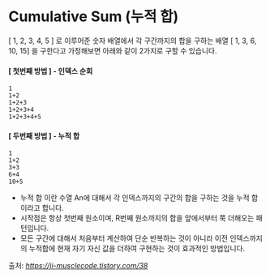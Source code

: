 # Cumulative Sum  (누적 합)

[ 1, 2, 3, 4, 5 ] 로 이루어준 숫자 배열에서 각 구간까지의 합을 구하는 배열 [ 1, 3, 6, 10, 15] 을 구한다고 가정해보면 아래와 같이 2가지로 구할 수 있습니다.

#### [ 첫번째 방법 ] - 인덱스 순회
```
1
1+2
1+2+3
1+2+3+4
1+2+3+4+5
```

#### [ 두번째 방법 ] - 누적 합
```
1
1+2
3+3
6+4
10+5
```
- 누적 합 이란 수열 An에 대해서 각 인덱스까지의 구간의 합을 구하는 것을 누적 합이라고 합니다.
- 시작점은 항상 첫번째 원소이며, R번째 원소까지의 합을 앞에서부터 쭉 더해오는 패턴입니다.
- 모든 구간에 대해서 처음부터 계산하여 단순 반복하는 것이 아니라 이전 인덱스까지의 누적합에 현재 자기 자신 값을 더하여 구현하는 것이 효과적인 방법입니다.

출처: <cite>
https://ji-musclecode.tistory.com/38
</cite>